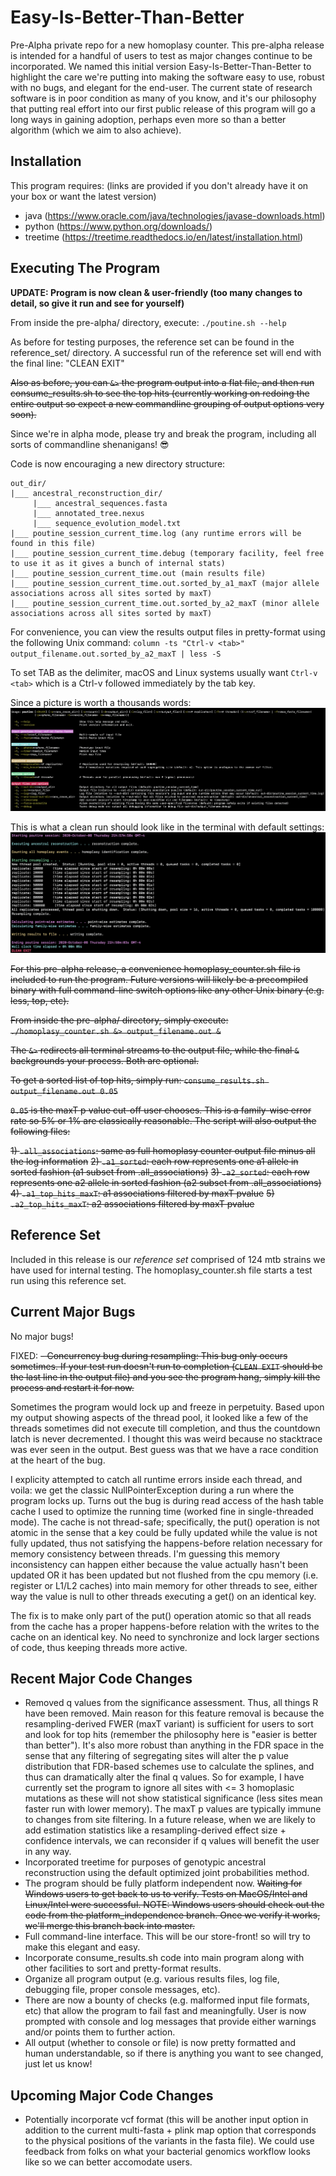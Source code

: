 # Easy-Is-Better-Than-Better
Pre-Alpha private repo for a new homoplasy counter.  This pre-alpha release is intended for a handful of users to test as major changes continue to be incorporated.  We named this initial version Easy-Is-Better-Than-Better to highlight the care we're putting into making the software easy to use, robust with no bugs, and elegant for the end-user.  The current state of research software is in poor condition as many of you know, and it's our philosophy that putting real effort into our first public release of this program will go a long ways in gaining adoption, perhaps even more so than a better algorithm (which we aim to also achieve).  



## Installation
This program requires: (links are provided if you don't already have it on your box or want the latest version)

- java (https://www.oracle.com/java/technologies/javase-downloads.html)
- python (https://www.python.org/downloads/)
- treetime (https://treetime.readthedocs.io/en/latest/installation.html)



## Executing The Program
**UPDATE:  Program is now clean & user-friendly (too many changes to detail, so give it run and see for yourself)**

From inside the pre-alpha/ directory, execute: `./poutine.sh --help`

As before for testing purposes, the reference set can be found in the reference_set/ directory.  A successful run of the reference set will end with the final line:  "CLEAN EXIT"

~~Also as before, you can `&>` the program output into a flat file, and then run consume_results.sh to see the top hits (currently working on redoing the entire output so expect a new commandline grouping of output options very soon).~~

Since we're in alpha mode, please try and break the program, including all sorts of commandline shenanigans! :sunglasses:

Code is now encouraging a new directory structure:

```
out_dir/
|___ ancestral_reconstruction_dir/
     |___ ancestral_sequences.fasta
     |___ annotated_tree.nexus
     |___ sequence_evolution_model.txt     
|___ poutine_session_current_time.log (any runtime errors will be found in this file)
|___ poutine_session_current_time.debug (temporary facility, feel free to use it as it gives a bunch of internal stats)
|___ poutine_session_current_time.out (main results file)
|___ poutine_session_current_time.out.sorted_by_a1_maxT (major allele associations across all sites sorted by maxT)
|___ poutine_session_current_time.out.sorted_by_a2_maxT (minor allele associations across all sites sorted by maxT)
```

For convenience, you can view the results output files in pretty-format using the following Unix command:
`column -ts "Ctrl-v <tab>" output_filename.out.sorted_by_a2_maxT | less -S`

To set TAB as the delimiter, macOS and Linux systems usually want `Ctrl-v <tab>` which is a Ctrl-v followed immediately by the tab key.

Since a picture is worth a thousands words:
![Image of new cli](https://github.com/Peter-Two-Point-O/Easy-Is-Better-Than-Better/blob/master/pre-alpha/images/poutine_cli_screenshot_2.png)

This is what a clean run should look like in the terminal with default settings:
![Image of new console updates](https://github.com/Peter-Two-Point-O/Easy-Is-Better-Than-Better/blob/master/pre-alpha/images/poutine_console_screenshot.png)

~~For this pre-alpha release, a convenience homoplasy_counter.sh file is included to run the program.  Future versions will likely be a precompiled binary with full command-line switch options like any other Unix binary (e.g. less, top, etc).~~

~~From inside the pre-alpha/ directory, simply execute: `./homoplasy_counter.sh &> output_filename.out &`~~

~~The `&>` redirects all terminal streams to the output file, while the final `&` backgrounds your process.  Both are optional.~~

~~To get a sorted list of top hits, simply run: `consume_results.sh output_filename.out 0.05`~~

~~`0.05` is the maxT p value cut-off user chooses.  This is a family-wise error rate so 5% or 1% are classically reasonable.  The script will also output the following files:~~

~~1)  `.all_associations`:  same as full homoplasy counter output file minus all the log information~~
~~2)  `.a1_sorted`:  each row represents one a1 allele in sorted fashion (a1 subset from .all_associations)~~
~~3)  `.a2_sorted`:  each row represents one a2 allele in sorted fashion (a2 subset from .all_associations)~~
~~4)  `.a1_top_hits_maxT`:  a1 associations filtered by maxT pvalue~~
~~5)  `.a2_top_hits_maxT`:  a2 associations filtered by maxT pvalue~~




## Reference Set
Included in this release is our *reference set* comprised of 124 mtb strains we have used for internal testing.  The homoplasy_counter.sh file starts a test run using this reference set.



## Current Major Bugs
No major bugs!

FIXED:  ~~- Concurrency bug during resampling:  This bug only occurs sometimes.  If your test run doesn't run to completion (`CLEAN EXIT` should be the last line in the output file) and you see the program hang, simply kill the process and restart it for now.~~

Sometimes the program would lock up and freeze in perpetuity.  Based upon my output showing aspects of the thread pool, it looked like a few of the threads sometimes did not execute till completion, and thus the countdown latch is never decremented.  I thought this was weird because no stacktrace was ever seen in the output.  Best guess was that we have a race condition at the heart of the bug.

I explicity attempted to catch all runtime errors inside each thread, and voila:  we get the classic NullPointerException during a run where the program locks up.  Turns out the bug is during read access of the hash table cache I used to optimize the running time (worked fine in single-threaded mode).  The cache is not thread-safe; specifically, the put() operation is not atomic in the sense that a key could be fully updated while the value is not fully updated, thus not satisfying the happens-before relation necessary for memory consistency between threads.  I'm guessing this memory inconsistency can happen either because the value actually hasn't been updated OR it has been updated but not flushed from the cpu memory (i.e. register or L1/L2 caches) into main memory for other threads to see, either way the value is null to other threads executing a get() on an identical key.

The fix is to make only part of the put() operation atomic so that all reads from the cache has a proper happens-before relation with the writes to the cache on an identical key.  No need to synchronize and lock larger sections of code, thus keeping threads more active.



## Recent Major Code Changes
- Removed q values from the significance assessment.  Thus, all things R have been removed.  Main reason for this feature removal is because the resampling-derived FWER (maxT variant) is sufficient for users to sort and look for top hits (remember the philosophy here is "easier is better than better").  It's also more robust than anything in the FDR space in the sense that any filtering of segregating sites will alter the p value distribution that FDR-based schemes use to calculate the splines, and thus can dramatically alter the final q values.  So for example, I have currently set the program to ignore all sites with <= 3 homoplasic mutations as these will not show statistical significance (less sites mean faster run with lower memory).  The maxT p values are typically immune to changes from site filtering.  In a future release, when we are likely to add estimation statistics like a resampling-derived effect size + confidence intervals, we can reconsider if q values will benefit the user in any way.
- Incorporated treetime for purposes of genotypic ancestral reconstruction using the default optimized joint probabilities method.
- The program should be fully platform independent now.  ~~Waiting for Windows users to get back to us to verify.  Tests on MacOS/Intel and Linux/Intel were successful.  NOTE:  Windows users should check out the code from the platform_independence branch.  Once we verify it works, we'll merge this branch back into master.~~
- Full command-line interface.  This will be our store-front! so will try to make this elegant and easy.
- Incorporate consume_results.sh code into main program along with other facilities to sort and pretty-format results.
- Organize all program output (e.g. various results files, log file, debugging file, proper console messages, etc).
- There are now a bounty of checks (e.g. malformed input file formats, etc) that allow the program to fail fast and meaningfully.  User is now prompted with console and log messages that provide either warnings and/or points them to further action.
- All output (whether to console or file) is now pretty formatted and human understandable, so if there is anything you want to see changed, just let us know!



## Upcoming Major Code Changes
- Potentially incorporate vcf format (this will be another input option in addition to the current multi-fasta + plink map option that corresponds to the physical positions of the variants in the fasta file).  We could use feedback from folks on what your bacterial genomics workflow looks like so we can better accomodate users.



